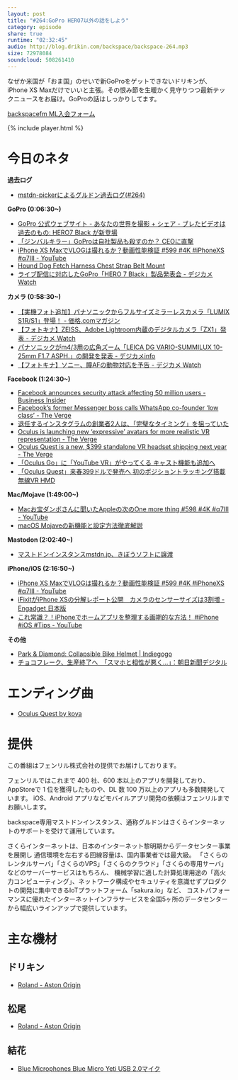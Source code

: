 ```yaml
---
layout: post
title: "#264:GoPro HERO7以外の話をしよう"
category: episode
share: true
runtime: "02:32:45"
audio: http://blog.drikin.com/backspace/backspace-264.mp3
size: 72978084
soundcloud: 508261410
---
```


なぜか米国が「おま国」のせいで新GoProをゲットできないドリキンが、iPhone XS Maxだけでいいと主張。その恨み節を生暖かく見守りつつ最新テックニュースをお届け。GoProの話はしっかりしてます。

[backspacefm ML入会フォーム](http://backspace.us11.list-manage.com/subscribe?u=09c933bd3997c1d16dbed156a&id=84b6529b91)

{% include player.html %}

# 今日のネタ
**過去ログ**
* [mstdn-pickerによるグルドン過去ログ(#264)](https://rbtnn.github.io/mstdn-picker/?instance=mstdn.guru&since_id=100807047376682135&max_id=100807769076917314)

**GoPro (0:06:30~)**
* [GoPro 公式ウェブサイト - あなたの世界を撮影 + シェア - ブレたビデオは過去のもの: HERO7 Black が新登場](https://jp.gopro.com/news/launch-2018-hero7-black)
* [「ジンバルキラー」GoProは自社製品も殺すのか？ CEOに直撃](http://www.itmedia.co.jp/news/articles/1809/26/news116.html)
* [iPhone XS MaxでVLOGは撮れるか？動画性能検証 #599 #4K #iPhoneXS #α7III - YouTube](https://www.youtube.com/watch?v=LuIfjFZh0cE)
* [Hound Dog Fetch Harness Chest Strap Belt Mount](https://www.amazon.com/Harness-iKNOWTECH-Adjustable-Session-Cameras/dp/B07GYVR8KN/ref=sr_1_3?ie=UTF8&qid=1538194914&sr=8-3&keywords=gopro+dog+mount+small)
* [ライブ配信に対応したGoPro「HERO 7 Black」製品発表会 - デジカメ Watch](https://dc.watch.impress.co.jp/docs/news/1144752.html)

**カメラ (0:58:30~)**
* [【実機フォト追加】パナソニックからフルサイズミラーレスカメラ「LUMIX S1R/S1」登場！ - 価格.comマガジン](https://kakakumag.com/camera/?id=12777)
* [【フォトキナ】ZEISS、Adobe Lightroom内蔵のデジタルカメラ「ZX1」発表 - デジカメ Watch](https://dc.watch.impress.co.jp/docs/news/1145266.html)
* [パナソニックがm4/3用の広角ズーム「LEICA DG VARIO-SUMMILUX 10-25mm F1.7 ASPH.」の開発を発表 - デジカメinfo](http://digicame-info.com/2018/09/m43leica-dg-vario-summilux-10-.html)
* [【フォトキナ】ソニー、瞳AFの動物対応を予告 - デジカメ Watch](https://dc.watch.impress.co.jp/docs/news/1144732.html)

**Facebook (1:24:30~)**
* [Facebook announces security attack affecting 50 million users - Business Insider](https://www.businessinsider.com/facebook-security-attack-affecting-50-million-users-2018-9)
* [Facebook’s former Messenger boss calls WhatsApp co-founder ‘low class’ - The Verge](https://www.theverge.com/2018/9/26/17906844/facebook-david-marcus-calls-whatsapp-brian-acton-low-class)
* [退任するインスタグラムの創業者2人は、「完璧なタイミング」を狙っていた](https://wired.jp/2018/09/29/instagrams-systrom-krieger-exit-facebook/)
* [Oculus is launching new ‘expressive’ avatars for more realistic VR representation - The Verge](https://www.theverge.com/2018/9/26/17906514/oculus-vr-rift-expressive-avatars-eye-mouth-tracking-home-customization)
* [Oculus Quest is a new, $399 standalone VR headset shipping next year - The Verge](https://www.theverge.com/2018/9/26/17906298/oculus-quest-santa-cruz-standalone-vr-headset-price-shipping)
* [「Oculus Go」に「YouTube VR」がやってくる キャスト機能も追加へ](http://www.itmedia.co.jp/news/articles/1809/27/news059.html)
* [「Oculus Quest」来春399ドルで発売へ 初のポジショントラッキング搭載無線VR HMD](http://www.itmedia.co.jp/news/articles/1809/27/news058.html)

**Mac/Mojave (1:49:00~)**
* [Macお宝ダンボさんに聞いたAppleの次のOne more thing #598 #4K #α7III - YouTube](https://www.youtube.com/watch?v=Inv3dJUR7Zk)
* [macOS Mojaveの新機能と設定方法徹底解説](http://www.itmedia.co.jp/news/articles/1809/25/news051.html)

**Mastodon (2:02:40~)**
* [マストドンインスタンスmstdn.jp、きぼうソフトに譲渡](http://www.itmedia.co.jp/news/articles/1809/25/news098.html)

**iPhone/iOS (2:16:50~)**
* [iPhone XS MaxでVLOGは撮れるか？動画性能検証 #599 #4K #iPhoneXS #α7III - YouTube](https://www.youtube.com/watch?v=LuIfjFZh0cE)
* [iFixitがiPhone XSの分解レポート公開　カメラのセンサーサイズは3割増 - Engadget 日本版](https://japanese.engadget.com/2018/09/22/ifixt-iphone-xs-3/)
* [これ常識？！iPhoneでホームアプリを整理する画期的な方法！ #iPhone #iOS #Tips - YouTube](https://www.youtube.com/watch?v=4A_Ov7hEdvs)

**その他**
* [Park &amp; Diamond: Collapsible Bike Helmet | Indiegogo](https://www.indiegogo.com/projects/park-diamond-collapsible-bike-helmet/x/6633597#/)
* [チョコフレーク、生産終了へ　「スマホと相性が悪く…」：朝日新聞デジタル](https://www.asahi.com/articles/ASL9X61Z7L9XULFA03J.html)

# エンディング曲
* [Oculus Quest by koya](https://soundcloud.com/koya/oculus-quest)

# 提供

この番組はフェンリル株式会社の提供でお届けしております。

フェンリルではこれまで 400 社、600 本以上のアプリを開発しており、AppStoreで 1 位を獲得したものや、DL 数 100 万以上のアプリも多数開発しています。
iOS、Android アプリなどモバイルアプリ開発の依頼はフェンリルまでお願いします。

backspace専用マストドンインスタンス、通称グルドンはさくらインターネットのサポートを受けて運用しています。

さくらインターネットは、日本のインターネット黎明期からデータセンター事業を展開し
通信環境を左右する回線容量は、国内事業者では最大級。
「さくらのレンタルサーバ」「さくらのVPS」「さくらのクラウド」「さくらの専用サーバ」などのサーバーサービスはもちろん、
機械学習に適した計算処理用途の「高火力コンピューティング」、ネットワーク構成やセキュリティを意識せずプロダクトの開発に集中できるIoTプラットフォーム「sakura.io」など、
コストパフォーマンスに優れたインターネットインフラサービスを全国5ヶ所のデータセンターから幅広いラインアップで提供しています。

# 主な機材

## ドリキン
* [Roland - Aston Origin](http://amzn.asia/1OwAZ0w)

## 松尾
* [Roland - Aston Origin](http://amzn.asia/1OwAZ0w)

## 結花
* [Blue Microphones Blue Micro Yeti USB 2.0マイク](http://www.bluedesigns.jp/products/yeti/)
